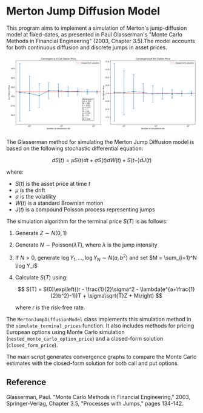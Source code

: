 # Merton Jump Diffusion Model

This program aims to implement a simulation of Merton's jump-diffusion model at fixed-dates,
as presented in Paul Glasserman's "Monte Carlo Methods in Financial Engineering" (2003,
Chapter 3.5).The model accounts for both continuous diffusion and discrete jumps in asset prices.

![](options-convergence.png)

The Glasserman method for simulating the Merton Jump Diffusion model is based on the following stochastic differential equation:

$$
dS(t) = \mu S(t)dt + \sigma S(t)dW(t) + S(t-)dJ(t)
$$

where:
- $S(t)$ is the asset price at time $t$
- $\mu$ is the drift
- $\sigma$ is the volatility
- $W(t)$ is a standard Brownian motion
- $J(t)$ is a compound Poisson process representing jumps

The simulation algorithm for the terminal price $S(T)$ is as follows:

1. Generate $Z \sim N(0,1)$
2. Generate $N \sim \text{Poisson}(\lambda T)$, where $\lambda$ is the jump intensity
3. If $N > 0$, generate $\log Y_1, ..., \log Y_N \sim N(a, b^2)$ and set $M = \sum_{i=1}^N \log Y_i$
4. Calculate $S(T)$ using:

   $$
   S(T) = S(0)\exp\left((r - \frac{1}{2}\sigma^2 - \lambda(e^{a+\frac{1}{2}b^2}-1))T + \sigma\sqrt{T}Z + M\right)
   $$

   where $r$ is the risk-free rate.

The `MertonJumpDiffusionModel` class implements this simulation method in the `simulate_terminal_prices` function. It also includes methods for pricing European options using Monte Carlo simulation (`nested_monte_carlo_option_price`) and a closed-form solution (`closed_form_price`).

The main script generates convergence graphs to compare the Monte Carlo estimates with the closed-form solution for both call and put options.

## Reference

Glasserman, Paul. "Monte Carlo Methods in Financial Engineering," 2003, Springer-Verlag, Chapter 3.5, "Processes with Jumps," pages 134-142.

